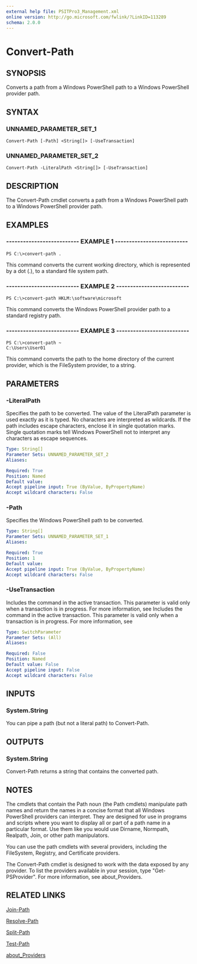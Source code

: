 ```yaml
---
external help file: PSITPro3_Management.xml
online version: http://go.microsoft.com/fwlink/?LinkID=113289
schema: 2.0.0
---
```


# Convert-Path
## SYNOPSIS
Converts a path from a Windows PowerShell path to a Windows PowerShell provider path.

## SYNTAX

### UNNAMED_PARAMETER_SET_1
```
Convert-Path [-Path] <String[]> [-UseTransaction]
```

### UNNAMED_PARAMETER_SET_2
```
Convert-Path -LiteralPath <String[]> [-UseTransaction]
```

## DESCRIPTION
The Convert-Path cmdlet converts a path from a Windows PowerShell path to a Windows PowerShell provider path.

## EXAMPLES

### -------------------------- EXAMPLE 1 --------------------------
```
PS C:\>convert-path .
```

This command converts the current working directory, which is represented by a dot (.), to a standard file system path.

### -------------------------- EXAMPLE 2 --------------------------
```
PS C:\>convert-path HKLM:\software\microsoft
```

This command converts the Windows PowerShell provider path to a standard registry path.

### -------------------------- EXAMPLE 3 --------------------------
```
PS C:\>convert-path ~
C:\Users\User01
```

This command converts the path to the home directory of the current provider, which is the FileSystem provider, to a string.

## PARAMETERS

### -LiteralPath
Specifies the path to be converted.
The value of the LiteralPath parameter is used exactly as it is typed.
No characters are interpreted as wildcards.
If the path includes escape characters, enclose it in single quotation marks.
Single quotation marks tell Windows PowerShell not to interpret any characters as escape sequences.

```yaml
Type: String[]
Parameter Sets: UNNAMED_PARAMETER_SET_2
Aliases: 

Required: True
Position: Named
Default value: 
Accept pipeline input: True (ByValue, ByPropertyName)
Accept wildcard characters: False
```

### -Path
Specifies the Windows PowerShell path to be converted.

```yaml
Type: String[]
Parameter Sets: UNNAMED_PARAMETER_SET_1
Aliases: 

Required: True
Position: 1
Default value: 
Accept pipeline input: True (ByValue, ByPropertyName)
Accept wildcard characters: False
```

### -UseTransaction
Includes the command in the active transaction.
This parameter is valid only when a transaction is in progress.
For more information, see Includes the command in the active transaction.
This parameter is valid only when a transaction is in progress.
For more information, see

```yaml
Type: SwitchParameter
Parameter Sets: (All)
Aliases: 

Required: False
Position: Named
Default value: False
Accept pipeline input: False
Accept wildcard characters: False
```

## INPUTS

### System.String
You can pipe a path (but not a literal path) to Convert-Path.

## OUTPUTS

### System.String
Convert-Path returns a string that contains the converted path.

## NOTES
The cmdlets that contain the Path noun (the Path cmdlets) manipulate path names and return the names in a concise format that all Windows PowerShell providers can interpret.
They are designed for use in programs and scripts where you want to display all or part of a path name in a particular format.
Use them like you would use Dirname, Normpath, Realpath, Join, or other path manipulators.

You can use the path cmdlets with several providers, including the FileSystem, Registry, and Certificate providers.

The Convert-Path cmdlet is designed to work with the data exposed by any provider.
To list the providers available in your session, type "Get-PSProvider".
For more information, see about_Providers.

## RELATED LINKS

[Join-Path](742e18e1-55c8-44ce-9c05-526bc22bf1f5)

[Resolve-Path](f84dd2a9-2961-400b-8b0a-45551b886172)

[Split-Path](844e6307-86cc-4d08-a82f-991414d582e9)

[Test-Path](2e9df935-45e8-44ba-a66a-2de2dd61f3f5)

[about_Providers](55e2974f-3314-48d2-8b1b-abdea6b303cb)

